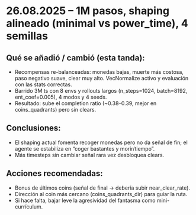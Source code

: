 # 26.08.2025 – 1M pasos, shaping alineado (minimal vs power_time), 4 semillas

## Qué se añadió / cambió (esta tanda):

* Recompensas re-balanceadas: monedas bajas, muerte más costosa, paso negativo suave, clear muy alto. VecNormalize activo y evaluación con las stats correctas.
* Barrido 3M ts con 8 envs y rollouts largos (n_steps=1024, batch=8192, ent_coef=0.005), 4 modos y 4 seeds.
* Resultado: sube el completion ratio (~0.38–0.39, mejor en coins_quadrants) pero sin clears.

## Conclusiones:

* El shaping actual fomenta recoger monedas pero no da señal de fin; el agente se estabiliza en “coger bastantes y morir/tiempo”.
* Más timesteps sin cambiar señal rara vez desbloquea clears.

## Acciones recomendadas:

* Bonus de últimos coins (señal de final → debería subir near_clear_rate).
* Dirección al coin más cercano (coins_quadrants_dir) para guiar la ruta.
* Si hace falta, bajar leve la agresividad del fantasma como mini-currículum.
